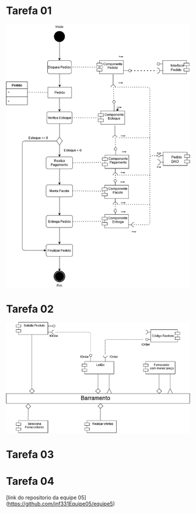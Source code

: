 # Tarefa 01
![images/Tarefa_01.png](images/Tarefa_01.png)

# Tarefa 02
![images/Tarefa_02.png](images/Tarefa_02.png)

# Tarefa 03


# Tarefa 04
[link do repositorio da equipe 05] (https://github.com/inf331Equipe05/equipe5)